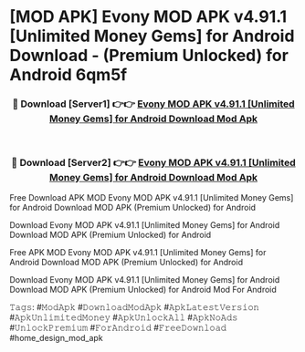 # [MOD APK] Evony MOD APK v4.91.1 [Unlimited Money Gems] for Android Download - (Premium Unlocked) for Android 6qm5f



<div align="center">
<h3>🔴 Download [Server1] 👉👉 <a href="https://momento.my/?title=Evony_MOD_APK_v4.91.1_[Unlimited_Money_Gems]_for_Android_Download">Evony MOD APK v4.91.1 [Unlimited Money Gems] for Android Download Mod Apk</a></h3><br>

<h3>🔴 Download [Server2] 👉👉 <a href="https://momento.my/?title=Evony_MOD_APK_v4.91.1_[Unlimited_Money_Gems]_for_Android_Download">Evony MOD APK v4.91.1 [Unlimited Money Gems] for Android Download Mod Apk</a></h3>
</div>



Free Download APK MOD Evony MOD APK v4.91.1 [Unlimited Money Gems] for Android Download MOD APK (Premium Unlocked) for Android

Download Evony MOD APK v4.91.1 [Unlimited Money Gems] for Android Download MOD APK (Premium Unlocked) for Android

Free APK MOD Evony MOD APK v4.91.1 [Unlimited Money Gems] for Android Download MOD APK (Premium Unlocked) for Android

Download Evony MOD APK v4.91.1 [Unlimited Money Gems] for Android Download MOD APK (Premium Unlocked) for Android Mod For Android

𝚃𝚊𝚐𝚜: #𝙼𝚘𝚍𝙰𝚙𝚔 #𝙳𝚘𝚠𝚗𝚕𝚘𝚊𝚍𝙼𝚘𝚍𝙰𝚙𝚔 #𝙰𝚙𝚔𝙻𝚊𝚝𝚎𝚜𝚝𝚅𝚎𝚛𝚜𝚒𝚘𝚗 #𝙰𝚙𝚔𝚄𝚗𝚕𝚒𝚖𝚒𝚝𝚎𝚍𝙼𝚘𝚗𝚎𝚢 #𝙰𝚙𝚔𝚄𝚗𝚕𝚘𝚌𝚔𝙰𝚕𝚕 #𝙰𝚙𝚔𝙽𝚘𝙰𝚍𝚜 #𝚄𝚗𝚕𝚘𝚌𝚔𝙿𝚛𝚎𝚖𝚒𝚞𝚖 #𝙵𝚘𝚛𝙰𝚗𝚍𝚛𝚘𝚒𝚍 #𝙵𝚛𝚎𝚎𝙳𝚘𝚠𝚗𝚕𝚘𝚊𝚍 #home_design_mod_apk
